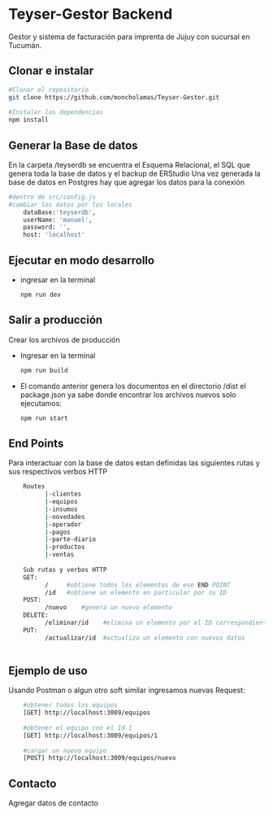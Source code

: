 # Teyser-Gestor Backend
Gestor y sistema de facturación para imprenta de Jujuy con sucursal en Tucumán.
## Clonar e instalar

```sh  
#Clonar el repositorio
git clone https://github.com/moncholamas/Teyser-Gestor.git
    
#Instalar las dependencias 
npm install
```

## Generar la Base de datos
En la carpeta /teyserdb se encuentra el Esquema Relacional, el SQL que genera toda la base de datos y el backup de ERStudio
Una vez generada la base de datos en Postgres hay que agregar los datos para la conexión
```sh  
#dentro de src/config.js
#cambiar los datos por los locales
    dataBase:'teyserdb',
    userName: 'manuel',
    password: '',
    host: 'localhost'    
```


## Ejecutar en modo desarrollo
- ingresar en la terminal
    ```sh  
    npm run dev
    ```

## Salir a producción
Crear los archivos de producción
- Ingresar en la terminal
    ```sh  
    npm run build
    ```
- El comando anterior genera los documentos en el directorio /dist el package.json ya sabe donde encontrar los archivos nuevos solo ejecutamos:
    ```sh  
    npm run start
    ```
    
## End Points
Para interactuar con la base de datos estan definidas las siguientes rutas y sus respectivos verbos HTTP
```sh  
    Routes
          |-clientes
          |-equipos
          |-insumos
          |-novedades
          |-operador
          |-pagos
          |-parte-diario
          |-productos
          |-ventas
          
    Sub rutas y verbos HTTP
    GET:
          /     #obtiene todos los elementos de ese END POINT
          /id   #obtiene un elemento en particular por su ID
    POST:
          /nuevo    #genera un nuevo elemento
    DELETE:
          /eliminar/id    #elimina un elemento por el ID correspondiente
    PUT:
          /actualizar/id  #actualiza un elemento con nuevos datos 
          
```
## Ejemplo de uso
Usando Postman o algun otro soft similar ingresamos nuevas Request:
```sh  
    #obtener todos los equipos
    [GET] http://localhost:3009/equipos
    
    #obtener el equipo con el Id 1
    [GET] http://localhost:3009/equipos/1
    
    #cargar un nuevo equipo
    [POST] http://localhost:3009/equipos/nuevo
```

## Contacto
Agregar datos de contacto

